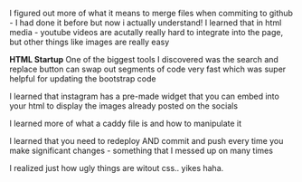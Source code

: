 I figured out more of what it means to merge files when commiting to github - I had done it before but now i actually understand!
I learned that in html media - youtube videos are acutally really hard to integrate into the page, but other things like images are really easy

**HTML Startup**
One of the biggest tools I discovered was the search and replace button can swap out segments of code very fast which was super helpful for updating the bootstrap code 

I learned that instagram has a pre-made widget that you can embed into your html to display the images already posted on the socials 

I learned more of what a caddy file is and how to manipulate it 

I learned that you need to redeploy AND commit and push every time you make significant changes - something that I messed up on many times 

I realized just how ugly things are witout css.. yikes haha.
